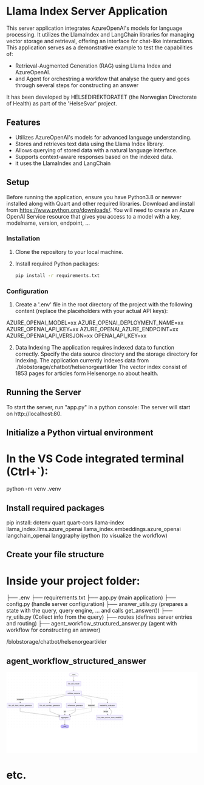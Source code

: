 # Llama Index Server Application

This server application integrates AzureOpenAI's models for language processing. 
It utilizes the LlamaIndex and LangChain libraries for managing vector storage and retrieval, offering an interface for chat-like interactions.
This application serves as a demonstrative example to test the capabilities of:
- Retrieval-Augmented Generation (RAG) using Llama Index and AzureOpenAI. 
- and Agent for orchestring a workfow that analyse the query and goes through several steps for constructing an answer

It has been developed by HELSEDIREKTORATET (the Norwegian Directorate of Health) as part of the 'HelseSvar' project.


## Features

- Utilizes AzureOpenAI's models for advanced language understanding.
- Stores and retrieves text data using the Llama Index library.
- Allows querying of stored data with a natural language interface.
- Supports context-aware responses based on the indexed data.
- it uses the  LlamaIndex and LangChain

## Setup

Before running the application, ensure you have Python3.8 or newwer installed along with Quart and other required libraries.
Download and install from https://www.python.org/downloads/.
You will need to create an Azure OpenAI Service resource that gives you access to a model with a key, modelname, version, endpoint, ...

### Installation

1. Clone the repository to your local machine.
2. Install required Python packages:

    ```bash
    pip install -r requirements.txt

### Configuration

1. Create a '.env' file in the root directory of the project with the following content (replace the placeholders with your actual API keys):

AZURE_OPENAI_MODEL=xx
AZURE_OPENAI_DEPLOYMENT_NAME=xx
AZURE_OPENAI_API_KEY=xx
AZURE_OPENAI_AZURE_ENDPOINT=xx
AZURE_OPENAI_API_VERSJON=xx
OPENAI_API_KEY=xx


2. Data Indexing
The application requires indexed data to function correctly.
Specify the data source directory and the storage directory for indexing.
The application currently indexes data from ./blobstorage/chatbot/helsenorgeartikler
The vector index consist of 1853 pages for articles form Helsenorge.no about health.


## Running the Server

To start the server, run "app.py" in a python console:
The server will start on http://localhost:80.

## Initialize a Python virtual environment
# In the VS Code integrated terminal (Ctrl+`):
python -m venv .venv

## Install required packages
pip install:
    dotenv 
    quart 
    quart-cors 
    llama-index 
    llama_index.llms.azure_openai
    llama_index.embeddings.azure_openai
    langchain_openai
    langgraphy
    ipython (to visualize the workflow)

## Create your file structure
# Inside your project folder:

├── .env
├── requirements.txt
├── app.py (main application)
├── config.py (handle server configuration)
├── answer_utils.py (prepares a state with the query, query engine, ... and calls get_answer())
├── ry_utils.py (Collect info from the query)
├── routes (defines server entries and routing)
├── agent_workflow_structured_answer.py (agent with workflow for constructing an answer)


/blobstorage/chatbot/helsenorgeartikler

## agent_workflow_structured_answer
![workflow](./agent_workflow_structured_answer.png)


# etc.